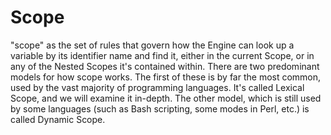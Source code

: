 ﻿# Scope

"scope" as the set of rules that govern how the Engine can look up a variable by its identifier name and find it, either in the current Scope, or in any of the Nested Scopes it's contained within.
There are two predominant models for how scope works. The first of these is by far the most common, used by the vast majority of programming languages. It's called Lexical Scope, and we will examine it in-depth. The other model, which is still used by some languages (such as Bash scripting, some modes in Perl, etc.) is called Dynamic Scope.
